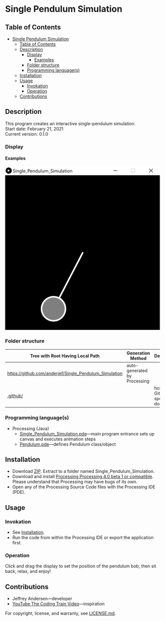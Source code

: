 # Single Pendulum Simulation

## Table of Contents

- [Single Pendulum Simulation](#single-pendulum-simulation)
  - [Table of Contents](#table-of-contents)
  - [Description](#description)
    - [Display](#display)
      - [Examples](#examples)
    - [Folder structure](#folder-structure)
    - [Programming language(s)](#programming-languages)
  - [Installation](#installation)
  - [Usage](#usage)
    - [Invokation](#invokation)
    - [Operation](#operation)
  - [Contributions](#contributions)

## Description

This program creates an interactive single-pendulum simulation.  
Start date: February 21, 2021  
Current version: 0.1.0  

### Display

#### Examples

![Example 1 Picture](Picture1.png)

### Folder structure

| Tree with Root Having Local Path | Generation Method | Description |
| -------------------------------- | ----------------- | ----------- |
| <https://github.com/anderjef/Single_Pendulum_Simulation> | auto-generated by Processing | <!-- --> |
| [.github/](.github/) | <!-- --> | holds GitHub-specific documents |

### Programming language(s)

- Processing (Java)
  - [Single_Pendulum_Simulation.pde](Single_Pendulum_Simulation.pde)&mdash;main program entrance sets up canvas and executes animation steps
  - [Pendulum.pde](Pendulum.pde)&mdash;defines Pendulum class/object

## Installation

- Download [ZIP](https://github.com/anderjef/Single_Pendulum_Simulation/archive/main.zip). Extract to a folder named Single_Pendulum_Simulation.
- Download and install [Processing Processing 4.0 beta 1 or compatible](https://processing.org/download). Please understand that Processing may have bugs of its own.
- Open any of the Processing Source Code files with the Processing IDE (PDE).

## Usage

### Invokation

- See [Installation](#installation).
- Run the code from within the Processing IDE or export the application first.

### Operation

Click and drag the display to set the position of the pendulum bob, then sit back, relax, and enjoy!

## Contributions

- Jeffrey Andersen&mdash;developer
- [YouTube The Coding Train Video](https://www.youtube.com/watch?v=NBWMtlbbOag)&mdash;inspiration

For copyright, license, and warranty, see [LICENSE.md](LICENSE.md).
